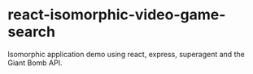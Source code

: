 react-isomorphic-video-game-search
==================================

Isomorphic application demo using react, express, superagent and the Giant Bomb API.
